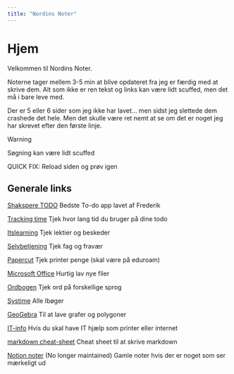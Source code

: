 ```yaml
---
title: "Nordins Noter"
---
```

# Hjem
Velkommen til Nordins Noter.


Noterne tager mellem 3-5 min at blive opdateret fra jeg er færdig med at skrive dem.
Alt som ikke er ren tekst og links kan være lidt scuffed, men det må i bare leve med.

Der er 5 eller 6 sider som jeg ikke har lavet... men sidst jeg slettede dem crashede det hele.
Men det skulle være ret nemt at se om det er noget jeg har skrevet efter den første linje.

>[!warning]
>Søgning kan være lidt scuffed
>
>QUICK FIX: Reload siden og prøv igen
>



## Generale links
[Shakspere TODO](file:///C:/Users/Nordin/OneDrive/School/Shakspere%20To-Do%20v1.0/shakspere.html) Bedste To-do app lavet af Frederik

[Tracking time](https://pro.trackingtime.co/#/hours) Tjek hvor lang tid du bruger på dine todo

[Itslearning](https://aarhustech.itslearning.com/main.aspx?TextURL=CourseCards) Tjek lektier og beskeder

[Selvbetjening](https://selvbetjening.aarhustech.dk/loggedin/default.aspx) Tjek fag og fravær

[Papercut](https://papercut.aarhustech.dk:9192/app) Tjek printer penge (skal være på eduroam)

[Microsoft Office](https://www.office.com/?auth=1) Hurtig lav nye filer

[Ordbogen](https://www.ordbogen.com/en/) Tjek ord på forskellige sprog

[Systime](https://konto.systime.dk/index.php?id=494) Alle Ibøger

[GeoGebra](https://www.geogebra.org/classic?lang=en) Til at lave grafer og polygoner

[IT-info](https://aarhustech.itslearning.com/eportfolio/427803/itinfo) Hvis du skal have IT hjælp som printer eller internet 

[markdown cheat-sheet](https://www.markdownguide.org/cheat-sheet/) Cheat sheet til at skrive markdown



[Notion noter](https://nordinmp.notion.site/nordinmp/Skole-dashboard-87cc63aa4e1f4836b6846be8fc894710) (No longer maintained) Gamle noter hvis der er noget som ser mærkeligt ud
